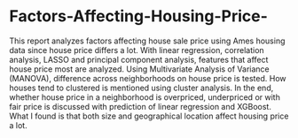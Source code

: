 # Factors-Affecting-Housing-Price-

This report analyzes factors affecting house sale price using Ames housing data since house price differs a lot. With linear regression, correlation analysis, LASSO and principal component analysis, features that affect house price most are analyzed. Using Multivariate Analysis of Variance (MANOVA), difference across neighborhoods on house price is tested. How houses tend to clustered is mentioned using cluster analysis. In the end, whether house price in a neighborhood is overpriced, underpriced or with fair price is discussed with prediction of linear regression and XGBoost. What I found is that both size and geographical location affect housing price a lot.